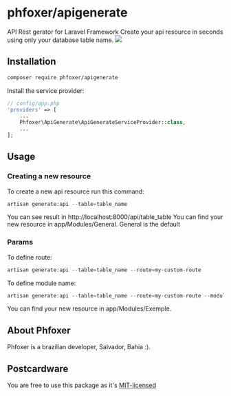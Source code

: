 # phfoxer/apigenerate
API Rest gerator for Laravel Framework
Create your api resource in seconds using only your database table name.
![](http://inovaapp.com/phfoxer.laravel.api.generate.gif)

## Installation

```bash
composer require phfoxer/apigenerate
```

Install the service provider:

```php
// config/app.php
'providers' => [
    ...
    Phfoxer\ApiGenerate\ApiGenerateServiceProvider::class,
    ...
];
```

## Usage

### Creating a new resource

To create a new api resource run this command:

```php
artisan generate:api --table=table_name
```
You can see result in http://localhost:8000/api/table_table
You can find your new resource in app/Modules/General.
General is the default 
### Params

To define route:

```php
artisan generate:api --table=table_name --route=my-custom-route
```

To define module name:

```php
artisan generate:api --table=table_name --route=my-custom-route --module=Exemple
```
You can find your new resource in app/Modules/Exemple.

## About Phfoxer

Phfoxer is a brazilian developer, Salvador, Bahia :).

## Postcardware

You are free to use this package as it's [MIT-licensed](LICENSE.md)
